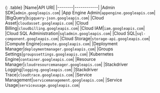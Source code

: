
{: .table}
|Name|API URI|
|--------|------------|
|Admin SDK|`admin.googleapis.com`|
|App Engine Admin|`appengine.googleapis.com`|
|BigQuery|`bigquery-json.googleapis.com`|
|Cloud Asset|`cloudasset.googleapis.com`|
|Cloud Billing|`cloudbilling.googleapis.com`|
|Cloud IAM|`iam.googleapis.com`|
|Cloud SQL Administration|`sqladmin.googleapis.com`|
|Cloud SQL|`sql-component.googleapis.com`|
|Cloud Storage|`storage-api.googleapis.com`|
|Compute Engine|`compute.googleapis.com`|
|Deployment Manager|`deploymentmanager.googleapis.com`|
|Groups Settings|`groupssettings.googleapis.com`|
|Kubernetes Engine|`container.googleapis.com`|
|Resource Manager|`cloudresourcemanager.googleapis.com`|
|Stackdriver Logging|`logging.googleapis.com`|
|Stackdriver Trace|`cloudtrace.googleapis.com`|
|Service Management|`servicemanagement.googleapis.com`|
|Service Usage|`serviceusage.googleapis.com`|